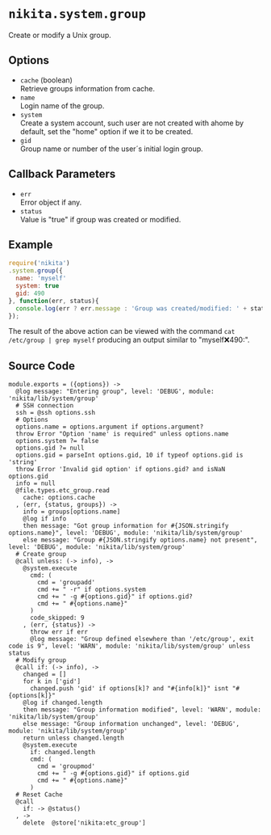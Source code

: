 
# `nikita.system.group`

Create or modify a Unix group.

## Options

* `cache` (boolean)   
  Retrieve groups information from cache.
* `name`   
  Login name of the group.   
* `system`   
  Create a system account, such user are not created with ahome by default,
  set the "home" option if we it to be created.   
* `gid`   
  Group name or number of the user´s initial login group.   

## Callback Parameters

* `err`   
  Error object if any.   
* `status`   
  Value is "true" if group was created or modified.   

## Example

```js
require('nikita')
.system.group({
  name: 'myself'
  system: true
  gid: 490
}, function(err, status){
  console.log(err ? err.message : 'Group was created/modified: ' + status);
});
```

The result of the above action can be viewed with the command
`cat /etc/group | grep myself` producing an output similar to
"myself:x:490:".

## Source Code

    module.exports = ({options}) ->
      @log message: "Entering group", level: 'DEBUG', module: 'nikita/lib/system/group'
      # SSH connection
      ssh = @ssh options.ssh
      # Options
      options.name = options.argument if options.argument?
      throw Error "Option 'name' is required" unless options.name
      options.system ?= false
      options.gid ?= null
      options.gid = parseInt options.gid, 10 if typeof options.gid is 'string'
      throw Error 'Invalid gid option' if options.gid? and isNaN options.gid
      info = null
      @file.types.etc_group.read
        cache: options.cache
      , (err, {status, groups}) ->
        info = groups[options.name]
        @log if info
        then message: "Got group information for #{JSON.stringify options.name}", level: 'DEBUG', module: 'nikita/lib/system/group'
        else message: "Group #{JSON.stringify options.name} not present", level: 'DEBUG', module: 'nikita/lib/system/group'
      # Create group
      @call unless: (-> info), ->
        @system.execute
          cmd: (
            cmd = 'groupadd'
            cmd += " -r" if options.system
            cmd += " -g #{options.gid}" if options.gid?
            cmd += " #{options.name}"
          )
          code_skipped: 9
        , (err, {status}) ->
          throw err if err
          @log message: "Group defined elsewhere than '/etc/group', exit code is 9", level: 'WARN', module: 'nikita/lib/system/group' unless status
      # Modify group
      @call if: (-> info), ->
        changed = []
        for k in ['gid']
          changed.push 'gid' if options[k]? and "#{info[k]}" isnt "#{options[k]}"
        @log if changed.length
        then message: "Group information modified", level: 'WARN', module: 'nikita/lib/system/group'
        else message: "Group information unchanged", level: 'DEBUG', module: 'nikita/lib/system/group'
        return unless changed.length
        @system.execute
          if: changed.length
          cmd: (
            cmd = 'groupmod'
            cmd += " -g #{options.gid}" if options.gid
            cmd += " #{options.name}"
          )
      # Reset Cache
      @call
        if: -> @status()
      , ->
        delete  @store['nikita:etc_group']
